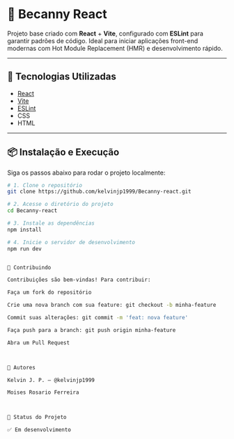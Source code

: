 # 🧠 Becanny React

Projeto base criado com **React** + **Vite**, configurado com **ESLint** para garantir padrões de código. Ideal para iniciar aplicações front-end modernas com Hot Module Replacement (HMR) e desenvolvimento rápido.

---

## 🚀 Tecnologias Utilizadas

- [React](https://reactjs.org/)
- [Vite](https://vitejs.dev/)
- [ESLint](https://eslint.org/)
- CSS
- HTML

---

## 📦 Instalação e Execução

Siga os passos abaixo para rodar o projeto localmente:

```bash
# 1. Clone o repositório
git clone https://github.com/kelvinjp1999/Becanny-react.git

# 2. Acesse o diretório do projeto
cd Becanny-react

# 3. Instale as dependências
npm install

# 4. Inicie o servidor de desenvolvimento
npm run dev


🤝 Contribuindo

Contribuições são bem-vindas! Para contribuir:

Faça um fork do repositório

Crie uma nova branch com sua feature: git checkout -b minha-feature

Commit suas alterações: git commit -m 'feat: nova feature'

Faça push para a branch: git push origin minha-feature

Abra um Pull Request



👤 Autores

Kelvin J. P. – @kelvinjp1999

Moises Rosario Ferreira



📌 Status do Projeto

✅ Em desenvolvimento